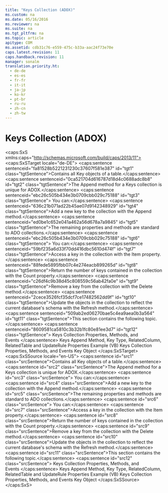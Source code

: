 ```yaml
---
title: "Keys Collection (ADOX)"
ms.custom: na
ms.date: 05/16/2016
ms.reviewer: na
ms.suite: na
ms.tgt_pltfrm: na
ms.topic: article
apitype: COM
ms.assetid: cdb31c76-e559-475c-b33a-aac24f73e70e
caps.latest.revision: 11
caps.handback.revision: 11
manager: sonalm
translation.priority.ht: 
  - de-de
  - es-es
  - fr-fr
  - it-it
  - ja-jp
  - ko-kr
  - pt-br
  - ru-ru
  - zh-cn
  - zh-tw
---
```

# Keys Collection (ADOX)
<?xml version="1.0" encoding="utf-8"?>
<caps:SxS xmlns:caps="http://schemas.microsoft.com/build/caps/2013/11">
  <caps:SxSTarget locale="de-DE">
    <developerReferenceWithoutSyntaxDocument xsi:schemaLocation="http://ddue.schemas.microsoft.com/authoring/2003/5 http://dduestorage.blob.core.windows.net/ddueschema/developer.xsd" xmlns="http://ddue.schemas.microsoft.com/authoring/2003/5" xmlns:xlink="http://www.w3.org/1999/xlink" xmlns:xsi="http://www.w3.org/2001/XMLSchema-instance">
      <introduction>
        <para>
          <caps:sentence sentenceid="fa81528b5221231230c37607f581e387" id="tgt1" class="tgtSentence">Contains all <legacyLink xlink:href="55f116fe-4d56-4892-bffe-0cdd6fc727c9">Key</legacyLink> objects of a <legacyLink xlink:href="a6d74000-0828-49ba-850a-63da865f8802">table</legacyLink>.</caps:sentence>
        </para>
      </introduction>
      <languageReferenceRemarks>
        <content>
          <para>
            <caps:sentence sentenceid="0ca521704d616787d18d4c0688adc8b8" id="tgt2" class="tgtSentence">The <legacyLink xlink:href="215a5391-f422-42ec-99ea-4e6fbb5d3d64">Append</legacyLink> method for a <legacyLink xlink:href="cdb31c76-e559-475c-b33a-aac24f73e70e">Keys collection</legacyLink> is unique for ADOX.</caps:sentence>
            <caps:sentence sentenceid="ebc26c505b434e3b0709cbb029c75188" id="tgt3" class="tgtSentence"> You can:</caps:sentence>
          </para>
          <list class="bullet">
            <listItem>
              <para>
                <caps:sentence sentenceid="636c21b071ad22b45ae07d9142348929" id="tgt4" class="tgtSentence">Add a new key to the collection with the <legacyLink xlink:href="215a5391-f422-42ec-99ea-4e6fbb5d3d64">Append</legacyLink> method.</caps:sentence>
              </para>
            </listItem>
          </list>
          <para>
            <caps:sentence sentenceid="ed0be1c652e041a462a56d678a7a9845" id="tgt5" class="tgtSentence">The remaining properties and methods are standard to ADO collections.</caps:sentence>
            <caps:sentence sentenceid="ebc26c505b434e3b0709cbb029c75188" id="tgt6" class="tgtSentence"> You can:</caps:sentence>
          </para>
          <list class="bullet">
            <listItem>
              <para>
                <caps:sentence sentenceid="59bf235a6d33f70dd416dbc5610d474f" id="tgt7" class="tgtSentence">Access a key in the collection with the <legacyLink xlink:href="e11484bb-c5c7-42d8-9bb8-21572125d727">Item</legacyLink> property.</caps:sentence>
              </para>
            </listItem>
            <listItem>
              <para>
                <caps:sentence sentenceid="88fede5895fbb07c4e274eacb899265d" id="tgt8" class="tgtSentence">Return the number of keys contained in the collection with the <legacyLink xlink:href="da9ccd1f-d402-41a2-940c-45556fc5340d">Count</legacyLink> property.</caps:sentence>
              </para>
            </listItem>
            <listItem>
              <para>
                <caps:sentence sentenceid="c26df4c9b38d45c808559c56ab42fa0e" id="tgt9" class="tgtSentence">Remove a key from the collection with the <legacyLink xlink:href="e6b6e3a4-8952-4d79-81f4-51019c338374">Delete</legacyLink> method.</caps:sentence>
              </para>
            </listItem>
            <listItem>
              <para>
                <caps:sentence sentenceid="2cece3526fcf35dcf7ce17482562dd9f" id="tgt10" class="tgtSentence">Update the objects in the collection to reflect the current database's schema with the <legacyLink xlink:href="089b7ca7-684f-4259-8032-5bd1ecc54426">Refresh</legacyLink> method.</caps:sentence>
              </para>
            </listItem>
          </list>
          <para>
            <caps:sentence sentenceid="509ab2ed06270bae5c4ea9aea0b3a564" id="tgt11" class="tgtSentence">This section contains the following topic.</caps:sentence>
          </para>
          <list class="bullet">
            <listItem>
              <para>
                <caps:sentence sentenceid="8609581ca5810c3b32b1fc80e81ee3d7" id="tgt12" class="tgtSentence">
                  <link xlink:href="b27b5c37-3db2-4831-a447-ee6442e24d87">Keys Collection Properties, Methods, and Events</link> </caps:sentence>
              </para>
            </listItem>
          </list>
        </content>
      </languageReferenceRemarks>
      <relatedTopics>
        <link xlink:href="13b5b1c3-6af6-439e-bb65-976578ba6bc2">Keys Append Method, Key Type, RelatedColumn, RelatedTable and UpdateRule Properties Example (VB)</link>
        <link xlink:href="eeb3746d-1c75-4bb0-97b5-2c2d073c8c0e">Keys Collection Properties, Methods, and Events</link>
        <link xlink:href="55f116fe-4d56-4892-bffe-0cdd6fc727c9">Key Object</link>
      </relatedTopics>
    </developerReferenceWithoutSyntaxDocument>
  </caps:SxSTarget>
  <caps:SxSSource locale="en-US">
    <developerReferenceWithoutSyntaxDocument xsi:schemaLocation="http://ddue.schemas.microsoft.com/authoring/2003/5 http://dduestorage.blob.core.windows.net/ddueschema/developer.xsd" xmlns="http://ddue.schemas.microsoft.com/authoring/2003/5" xmlns:xlink="http://www.w3.org/1999/xlink" xmlns:xsi="http://www.w3.org/2001/XMLSchema-instance">
      <introduction>
        <para>
          <caps:sentence id="src1" class="srcSentence">Contains all <legacyLink xlink:href="55f116fe-4d56-4892-bffe-0cdd6fc727c9">Key</legacyLink> objects of a <legacyLink xlink:href="a6d74000-0828-49ba-850a-63da865f8802">table</legacyLink>.</caps:sentence>
        </para>
      </introduction>
      <languageReferenceRemarks>
        <content>
          <para>
            <caps:sentence id="src2" class="srcSentence">The <legacyLink xlink:href="215a5391-f422-42ec-99ea-4e6fbb5d3d64">Append</legacyLink> method for a <legacyLink xlink:href="cdb31c76-e559-475c-b33a-aac24f73e70e">Keys collection</legacyLink> is unique for ADOX.</caps:sentence>
            <caps:sentence id="src3" class="srcSentence"> You can:</caps:sentence>
          </para>
          <list class="bullet">
            <listItem>
              <para>
                <caps:sentence id="src4" class="srcSentence">Add a new key to the collection with the <legacyLink xlink:href="215a5391-f422-42ec-99ea-4e6fbb5d3d64">Append</legacyLink> method.</caps:sentence>
              </para>
            </listItem>
          </list>
          <para>
            <caps:sentence id="src5" class="srcSentence">The remaining properties and methods are standard to ADO collections.</caps:sentence>
            <caps:sentence id="src6" class="srcSentence"> You can:</caps:sentence>
          </para>
          <list class="bullet">
            <listItem>
              <para>
                <caps:sentence id="src7" class="srcSentence">Access a key in the collection with the <legacyLink xlink:href="e11484bb-c5c7-42d8-9bb8-21572125d727">Item</legacyLink> property.</caps:sentence>
              </para>
            </listItem>
            <listItem>
              <para>
                <caps:sentence id="src8" class="srcSentence">Return the number of keys contained in the collection with the <legacyLink xlink:href="da9ccd1f-d402-41a2-940c-45556fc5340d">Count</legacyLink> property.</caps:sentence>
              </para>
            </listItem>
            <listItem>
              <para>
                <caps:sentence id="src9" class="srcSentence">Remove a key from the collection with the <legacyLink xlink:href="e6b6e3a4-8952-4d79-81f4-51019c338374">Delete</legacyLink> method.</caps:sentence>
              </para>
            </listItem>
            <listItem>
              <para>
                <caps:sentence id="src10" class="srcSentence">Update the objects in the collection to reflect the current database's schema with the <legacyLink xlink:href="089b7ca7-684f-4259-8032-5bd1ecc54426">Refresh</legacyLink> method.</caps:sentence>
              </para>
            </listItem>
          </list>
          <para>
            <caps:sentence id="src11" class="srcSentence">This section contains the following topic.</caps:sentence>
          </para>
          <list class="bullet">
            <listItem>
              <para>
                <caps:sentence id="src12" class="srcSentence">
                  <link xlink:href="b27b5c37-3db2-4831-a447-ee6442e24d87">Keys Collection Properties, Methods, and Events</link> </caps:sentence>
              </para>
            </listItem>
          </list>
        </content>
      </languageReferenceRemarks>
      <relatedTopics>
        <link xlink:href="13b5b1c3-6af6-439e-bb65-976578ba6bc2">Keys Append Method, Key Type, RelatedColumn, RelatedTable and UpdateRule Properties Example (VB)</link>
        <link xlink:href="eeb3746d-1c75-4bb0-97b5-2c2d073c8c0e">Keys Collection Properties, Methods, and Events</link>
        <link xlink:href="55f116fe-4d56-4892-bffe-0cdd6fc727c9">Key Object</link>
      </relatedTopics>
    </developerReferenceWithoutSyntaxDocument>
  </caps:SxSSource>
</caps:SxS>